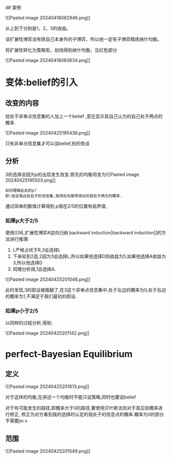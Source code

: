 d# 案例

![[Pasted image 20240418082946.png]]

从上到下分别是1，2，3的收益。

该扩展性博弈没有除自己本身外的子博弈，所以他一定有子博弈精炼纳什均衡。

将扩展性转化为策略型，划线得到纳什均衡，见红色部分

![[Pasted image 20240418083634.png]]

# 变体:belief的引入

## 改变的内容

给处于非单点信息集的人加上一个belief ,意在显示其自己认为的自己处于两点的概率.

![[Pasted image 20240425195436.png]]

只有非单点信息集才可以谈belief,别的免谈

## 分析

3的选择会因为p的出现发生改变.原先的均衡将变为![[Pasted image 20240425195503.png]]	

	如何理解此处的p?
	即:给定我此处处于的信息集,我得反向推导得出的我处于两方的概率.

通过简单的数值计算得到,p值在2/5的位置有临界值,

### 如果p大于2/5

使用[[06_扩展性博弈#逆向归纳 backward induction|backward induction]]的方法进行推理:

1. L严格占优于R,3会选择L
2. 下来轮到2选,2因为3会选择L,所以如果他选择D则收益为5,如果他选择A收益为3,所以他选择D
3. 同理分析得,1会选择A.

![[Pasted image 20240425201046.png]]

此时发现,3的假设被推翻了,在3这个非单点信息集中,处于左边的概率为0,处于右边的概率为1,不满足于我们最初的假设.

### 如果p小于2/5

以同样的过程分析,得到:

![[Pasted image 20240425201142.png]]

# perfect-Bayesian Equilibrium

## 定义

![[Pasted image 20240425201613.png]]

对于这样的均衡,在讲述一个均衡时不能只说策略,同时也要说belief

对于有可能发生的路径,即概率大于0的路径,要使用贝叶斯法则对于其后验概率进行修正, 修正为对方看到我的选择时认定的我处于的信息点的概率.概率为0的部分不需要jin x



## 范围

![[Pasted image 20240425201549.png]]



